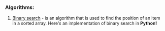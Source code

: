 ### Algorithms: 

1. [Binary search](https://github.com/hakloi/python_portfolio/blob/main/practice/algorithms/binary_search.py) - 
 is an algorithm that is used to find the position of an item in a sorted array. Here's an implementation of binary search in __Python!__